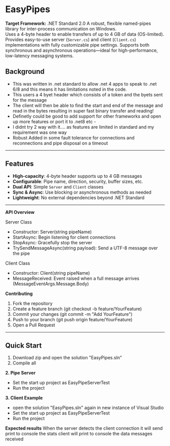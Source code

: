 # EasyPipes
**Target Framework:** .NET Standard 2.0
A robust, flexible named-pipes library for inter-process communication on Windows.  
Uses a 4-byte header to enable transfers of up to 4 GB of data (OS-limited). Provides easy-to-use server (`Server.cs`) and client (`Client.cs`) implementations with fully customizable pipe settings. Supports both synchronous and asynchronous operations—ideal for high-performance, low-latency messaging systems.

## Background
- This was written in .net standard to allow .net 4 apps to speak to .net 6/8 and this means it has limitations noted in the code.
- This users a 4 byet header which consists of a token and the byets sent for the message
- The client will then be able to find the start and end of the message and read in the bytes resulting in super fast binary transfer and reading!
- Definetly could be good to add support for other frameworks and open up more features or port it to .net8 etc -
- I didnt try 2 way with it.... as features are limited  in standard and my requirement was one way
- Robust Added in some fault tolerance for connections and reconnections and pipe disposal on a timeout

---
## Features
- **High-capacity**: 4-byte header supports up to 4 GB messages  
- **Configurable**: Pipe name, direction, security, buffer sizes, etc.  
- **Dual API**: Simple `Server` and `Client` classes  
- **Sync & Async**: Use blocking or asynchronous methods as needed  
- **Lightweight**: No external dependencies beyond .NET Standard  

---
**API Overview**

Server Class
- Constructor: Server(string pipeName)
- StartAsync: Begin listening for client connections
- StopAsync: Gracefully stop the server
- TrySendMessageAsync(string payload): Send a UTF-8 message over the pipe

Client Class
- Constructor: Client(string pipeName)
- MessageReceived: Event raised when a full message arrives (MessageEventArgs.Message.Body)

**Contributing**
1. Fork the repository
2. Create a feature branch (git checkout -b feature/YourFeature)
3. Commit your changes (git commit -m "Add YourFeature")
4. Push to your branch (git push origin feature/YourFeature)
5. Open a Pull Request
---

## Quick Start
1. Download zip and open the solution "EasyPipes.sln"
2. Compile all

**2. Pipe Server**
- Set the start up project as EasyPipeServerTest
- Run the project

**3. Client Example**
- open the solution "EasyPipes.sln" again in new instance of Visual Studio
- Set the start up project as EasyPipeServerTest
- Run the project

**Expected results**
  When the server detects the client connection it will send print to console the stats
  client will print to console the data messages received

